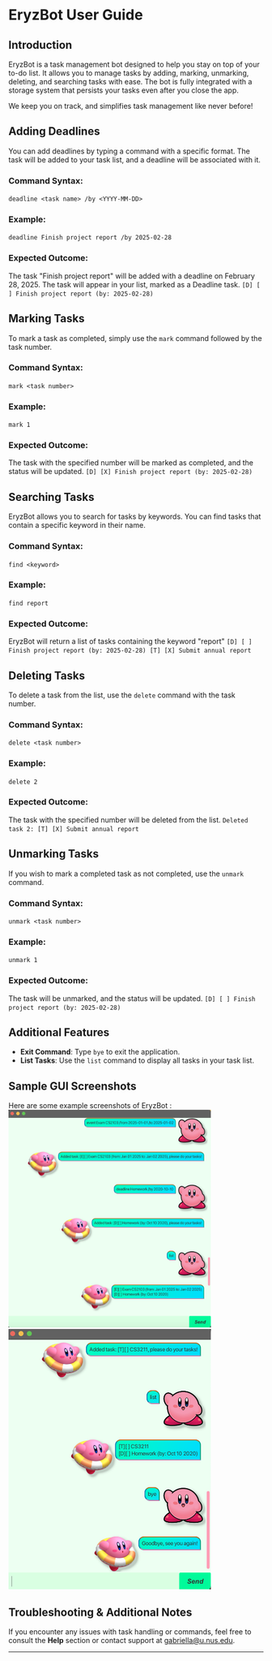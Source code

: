 # EryzBot User Guide

## Introduction
EryzBot is a task management bot designed to help you stay on top of your to-do list. It allows you to manage tasks by adding, marking, unmarking, deleting, and searching tasks with ease. The bot is fully integrated with a storage system that persists your tasks even after you close the app.

We keep you on track, and simplifies task management like never before!

## Adding Deadlines

You can add deadlines by typing a command with a specific format. The task will be added to your task list, and a deadline will be associated with it.

### Command Syntax:
`deadline <task name> /by <YYYY-MM-DD>`

### Example:
`deadline Finish project report /by 2025-02-28`

### Expected Outcome:
The task "Finish project report" will be added with a deadline on February 28, 2025. The task will appear in your list, marked as a Deadline task.
`[D] [ ] Finish project report (by: 2025-02-28)`


## Marking Tasks

To mark a task as completed, simply use the `mark` command followed by the task number.

### Command Syntax:
`mark <task number>`

### Example:
`mark 1`

### Expected Outcome:
The task with the specified number will be marked as completed, and the status will be updated.
`[D] [X] Finish project report (by: 2025-02-28)`



## Searching Tasks

EryzBot allows you to search for tasks by keywords. You can find tasks that contain a specific keyword in their name.

### Command Syntax:
`find <keyword>`

### Example:
`find report`

### Expected Outcome:
EryzBot will return a list of tasks containing the keyword "report"
`[D] [ ] Finish project report (by: 2025-02-28) [T] [X] Submit annual report`


## Deleting Tasks

To delete a task from the list, use the `delete` command with the task number.

### Command Syntax:
`delete <task number>`

### Example:
`delete 2`

### Expected Outcome:
The task with the specified number will be deleted from the list.
`Deleted task 2: [T] [X] Submit annual report`


## Unmarking Tasks

If you wish to mark a completed task as not completed, use the `unmark` command.

### Command Syntax:
`unmark <task number>`

### Example:
`unmark 1`

### Expected Outcome:
The task will be unmarked, and the status will be updated.
`[D] [ ] Finish project report (by: 2025-02-28)`


## Additional Features
- **Exit Command**: Type `bye` to exit the application.
- **List Tasks**: Use the `list` command to display all tasks in your task list.

## Sample GUI Screenshots
Here are some example screenshots of EryzBot : <br>
<img src="Ui.png" alt="EryzBot Screenshot" width="400"/> <br>
<img src="List-Screenshot.png" alt="EryzBot Screenshot" width="400"/>

## Troubleshooting & Additional Notes

If you encounter any issues with task handling or commands, feel free to consult the **Help** section or contact support at [gabriella@u.nus.edu](mailto:gabriella@u.nus.edu).

---











